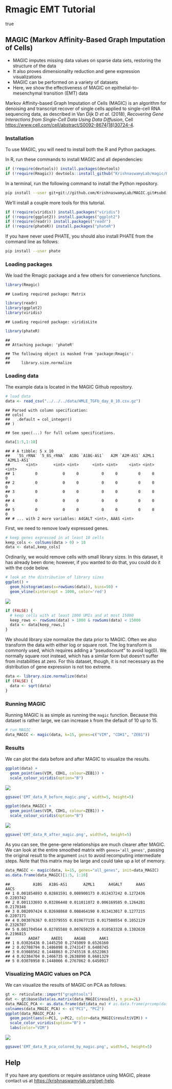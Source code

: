 Rmagic EMT Tutorial
================

true

<!-- README.md is generated from README.Rmd. Please edit that file -->

## MAGIC (Markov Affinity-Based Graph Imputation of Cells)

  - MAGIC imputes missing data values on sparse data sets, restoring the
    structure of the data
  - It also proves dimensionality reduction and gene expression
    visualizations
  - MAGIC can be performed on a variety of datasets
  - Here, we show the effectiveness of MAGIC on
    epithelial-to-mesenchymal transition (EMT) data

Markov Affinity-based Graph Imputation of Cells (MAGIC) is an algorithm
for denoising and transcript recover of single cells applied to
single-cell RNA sequencing data, as described in Van Dijk D *et al.*
(2018), *Recovering Gene Interactions from Single-Cell Data Using Data
Diffusion*, Cell
<https://www.cell.com/cell/abstract/S0092-8674(18)30724-4>.

### Installation

To use MAGIC, you will need to install both the R and Python packages.

In R, run these commands to install MAGIC and all dependencies:

``` r
if (!require(devtools)) install.packages(devtools)
if (!require(Rmagic)) devtools::install_github("KrishnaswamyLab/magic/Rmagic")
```

In a terminal, run the following command to install the Python
repository.

``` bash
pip install --user git+git://github.com/KrishnaswamyLab/MAGIC.git#subdirectory=python
```

We’ll install a couple more tools for this tutorial.

``` r
if (!require(viridis)) install.packages("viridis")
if (!require(ggplot2)) install.packages("ggplot2")
if (!require(readr)) install.packages("readr")
if (!require(phateR)) install.packages("phateR")
```

If you have never used PHATE, you should also install PHATE from the
command line as follows:

``` bash
pip install --user phate
```

### Loading packages

We load the Rmagic package and a few others for convenience functions.

``` r
library(Rmagic)
```

    ## Loading required package: Matrix

``` r
library(readr)
library(ggplot2)
library(viridis)
```

    ## Loading required package: viridisLite

``` r
library(phateR)
```

    ##
    ## Attaching package: 'phateR'

    ## The following object is masked from 'package:Rmagic':
    ##
    ##     library.size.normalize

### Loading data

The example data is located in the MAGIC Github repository.

``` r
# load data
data <- read_csv("../../../data/HMLE_TGFb_day_8_10.csv.gz")
```

    ## Parsed with column specification:
    ## cols(
    ##   .default = col_integer()
    ## )

    ## See spec(...) for full column specifications.

``` r
data[1:5,1:10]
```

    ## # A tibble: 5 x 10
    ##   `5S_rRNA` `5_8S_rRNA`  A1BG `A1BG-AS1`   A2M `A2M-AS1` A2ML1 `A2ML1-AS1`
    ##       <int>       <int> <int>      <int> <int>     <int> <int>       <int>
    ## 1         0           0     0          0     0         0     0           0
    ## 2         0           0     0          0     0         0     0           0
    ## 3         0           0     0          0     0         0     0           0
    ## 4         0           0     0          0     0         0     0           0
    ## 5         0           0     0          0     0         0     0           0
    ## # ... with 2 more variables: A4GALT <int>, AAAS <int>

First, we need to remove lowly expressed genes.

``` r
# keep genes expressed in at least 10 cells
keep_cols <- colSums(data > 0) > 10
data <- data[,keep_cols]
```

Ordinarily, we would remove cells with small library sizes. In this
dataset, it has already been done; however, if you wanted to do that,
you could do it with the code below.

``` r
# look at the distribution of library sizes
ggplot() +
  geom_histogram(aes(x=rowSums(data)), bins=50) +
  geom_vline(xintercept = 1000, color='red')
```

![](emt_tutorial_files/figure-gfm/libsize_histogram-1.png)<!-- -->

``` r
if (FALSE) {
  # keep cells with at least 1000 UMIs and at most 15000
  keep_rows <- rowSums(data) > 1000 & rowSums(data) < 15000
  data <- data[keep_rows,]
}
```

We should library size normalize the data prior to MAGIC. Often we also
transform the data with either log or square root. The log transform is
commonly used, which requires adding a “pseudocount” to avoid log(0). We
normally square root instead, which has a similar form but doesn’t
suffer from instabilities at zero. For this dataset, though, it is not
necessary as the distribution of gene expression is not too extreme.

``` r
data <- library.size.normalize(data)
if (FALSE) {
  data <- sqrt(data)
}
```

### Running MAGIC

Running MAGIC is as simple as running the `magic` function. Because this
dataset is rather large, we can increase `k` from the default of 10 up
to 15.

``` r
# run MAGIC
data_MAGIC <- magic(data, k=15, genes=c("VIM", "CDH1", "ZEB1"))
```

### Results

We can plot the data before and after MAGIC to visualize the results.

``` r
ggplot(data) +
  geom_point(aes(VIM, CDH1, colour=ZEB1)) +
  scale_colour_viridis(option="B")
```

![](emt_tutorial_files/figure-gfm/plot_raw-1.png)<!-- -->

``` r
ggsave('EMT_data_R_before_magic.png', width=5, height=5)
```

``` r
ggplot(data_MAGIC) +
  geom_point(aes(VIM, CDH1, colour=ZEB1)) +
  scale_colour_viridis(option="B")
```

![](emt_tutorial_files/figure-gfm/plot_magic-1.png)<!-- -->

``` r
ggsave('EMT_data_R_after_magic.png', width=5, height=5)
```

As you can see, the gene-gene relationships are much clearer after
MAGIC. We can look at the entire smoothed matrix with
`genes='all_genes'`, passing the original result to the argument `init`
to avoid recomputing intermediate steps. Note that this matrix may be
large and could take up a lot of memory.

``` r
data_MAGIC <- magic(data, k=15, genes="all_genes", init=data_MAGIC)
as.data.frame(data_MAGIC)[1:5, 1:10]
```

    ##          A1BG   A1BG-AS1       A2ML1      A4GALT      AAAS      AACS
    ## 1 0.001854893 0.02881591 0.008900173 0.012437242 0.1272436 0.2203742
    ## 2 0.001133693 0.03286448 0.011011072 0.006169585 0.1264281 0.2170346
    ## 3 0.002097424 0.02698868 0.008464190 0.013413017 0.1277215 0.2207171
    ## 4 0.003076367 0.03379555 0.019677135 0.017580554 0.1052129 0.2326787
    ## 5 0.001704564 0.02785588 0.007650259 0.010583328 0.1302630 0.2196815
    ##        AADAT     AAED1     AAGAB      AAK1
    ## 1 0.03026436 0.1445250 0.2745069 0.6526160
    ## 2 0.02708794 0.1486098 0.2743147 0.6408745
    ## 3 0.03088562 0.1448863 0.2745518 0.6522863
    ## 4 0.02384704 0.1466735 0.2638890 0.6601329
    ## 5 0.03078958 0.1448066 0.2767862 0.6450917

### Visualizing MAGIC values on PCA

We can visualize the results of MAGIC on PCA as follows.

``` r
gt <- reticulate::import("graphtools")
dat <- gt$base$Data(as.matrix(data_MAGIC$result), n_pca=2L)
data_MAGIC_PCA <- as.data.frame(dat$data_nu) # as.data.frame(prcomp(data_MAGIC)$x)
colnames(data_MAGIC_PCA) <- c("PC1", "PC2")
ggplot(data_MAGIC_PCA) +
  geom_point(aes(x=PC1, y=PC2, color=data_MAGIC$result$VIM)) +
  scale_color_viridis(option="B") +
  labs(color="VIM")
```

![](emt_tutorial_files/figure-gfm/run_pca-1.png)<!-- -->

``` r
ggsave('EMT_data_R_pca_colored_by_magic.png', width=5, height=5)
```

## Help

If you have any questions or require assistance using MAGIC, please contact us at <https://krishnaswamylab.org/get-help>.
